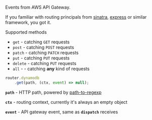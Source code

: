 Events from AWS API Gateway.

If you familiar with routing principals from [sinatra](https://github.com/sinatra/sinatra),
[express](https://github.com/expressjs/express) or similar framework, you got it.

Supported methods
* `get` - catching `GET` requests
* `post` - catching `POST` requests
* `patch` - catching `PATCH` requests
* `put` - catching `PUT` requests
* `delete` - catching `PUT` requests
* `all` - - catching **any** kind of requests


```javascript
router.dynamodb
    .get(path, (ctx, event) => null);
```

**`path`** - HTTP path, powered by [path-to-regexp](https://github.com/pillarjs/path-to-regexp)

**`ctx`** - routing context, currently it's always an empty object

**`event`** - API gateway event, same as **`dispatch`** receives
